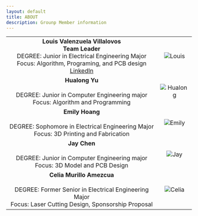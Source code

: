```yaml
---
layout: default
title: ABOUT
description: Grounp Member information
---
```


| | |
|:---------------------------------------------------------------------------------------------------------------------------------------------:|:---------------------------------------------------:|
|**Louis Valenzuela Villalovos** <br/> **Team Leader** <br/> DEGREE: Junior in Electrical Engineering Major<br/> Focus: Algorithm, Programing, and PCB design <br/> [LinkedIn](https://www.linkedin.com/mwlite/in/louis-valenzuela-villalovos) | ![Louis]({{site.baseurl}}/assets/css/Louis.jpg) |
|**Hualong Yu** <br/>        <br/> DEGREE: Junior in Computer Engineering major <br/> Focus: Algorithm and Programming <br/>  | ![Hualong]({{site.baseurl}}/assets/css/Steven.jpg) |
|**Emily Hoang** <br/>        <br/> DEGREE: Sophomore in Electrical Engineering Major<br/> Focus: 3D Printing and Fabrication <br/> | ![Emily]({{site.baseurl}}/assets/css/octocat.png) |
|**Jay Chen** <br/>        <br/> DEGREE: Junior in Computer Engineering major <br/> Focus: 3D Model and PCB Design | ![Jay]({{site.baseurl}}/assets/css/JayChen.jpg) |
|**Celia Murillo Amezcua** <br/>        <br/> DEGREE: Former Senior in Electrical Engineering Major<br/> Focus: Laser Cutting Design, Sponsorship Proposal <br/>  | ![Celia]({{site.baseurl}}/assets/css/Celia.jpg) |
